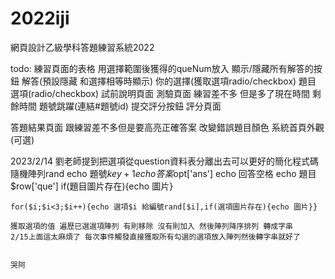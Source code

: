 # 2022iji
網頁設計乙級學科答題練習系統2022

todo:
練習頁面的表格 用選擇範圍後獲得的queNum放入 顯示/隱藏所有解答的按鈕 
                                         解答(預設隱藏 
                                         和選擇相等時顯示) 
                                         你的選擇(獲取選項radio/checkbox) 
                                         題目 
                                         選項(radio/checkbox)
試前說明頁面
測驗頁面 練習差不多 但是多了現在時間 
                          剩餘時間
                          題號跳躍(連結#題號id)
                          提交評分按鈕
評分頁面


答題結果頁面 跟練習差不多但是要高亮正確答案 改變錯誤題目顏色
系統首頁外觀(可選)

   2023/2/14
   劉老師提到把選項從question資料表分離出去可以更好的簡化程式碼
   隨機陣列rand
    echo 題號$key+1
    echo 答案$opt['ans']
    echo 回答空格
    echo 題目$row['que']
    if(題目圖片存在){echo 圖片}
    
    for($i;$i<3;$i++){echo 選項$i 給編號rand[$i],if(選項圖片存在){echo 圖片}}

    獲取選項的值 遍歷已選選項陣列 有則移除 沒有則加入 然後陣列降序排列 轉成字串 
    2/15上面這太麻煩了 每次事件觸發直接獲取所有勾選的選項放入陣列然後轉字串就好了


    哭阿